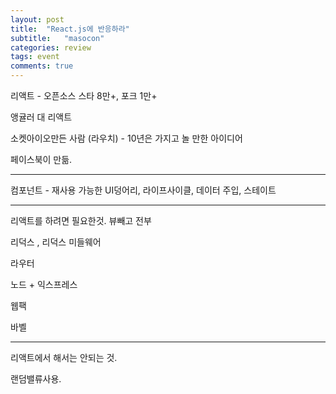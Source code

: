 ```yaml
---
layout: post
title:  "React.js에 반응하라"
subtitle:   "masocon"
categories: review
tags: event
comments: true
---
```


리액트 - 오픈소스 스타 8만+, 포크 1만+

앵귤러 대 리액트

소켓아이오만든 사람 (라우치) - 10년은 가지고 놀 만한 아이디어

페이스북이 만듦.

---

컴포넌트 - 재사용 가능한 UI덩어리, 라이프사이클, 데이터 주입, 스테이트

---

리액트를 하려면 필요한것. 뷰빼고 전부

리덕스 , 리덕스 미들웨어

라우터

노드 + 익스프레스

웹팩

바벨

---

리액트에서 해서는 안되는 것.

랜덤밸류사용.

